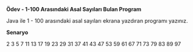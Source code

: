 **Ödev - 1-100 Arasındaki Asal Sayıları Bulan Program**

Java ile 1 - 100 arasındaki asal sayıları ekrana yazdıran programı yazınız.

**Senaryo**

2 3 5 7 11 13 17 19 23 29 31 37 41 43 47 53 59 61 67 71 73 79 83 89 97 